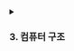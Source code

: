 <details>
  <summary><h3>3. 컴퓨터 구조</h3></summary>
  
- 컴퓨터의 구성
- CPU 작동 원리
- 캐시 메모리
- 고정 소수점 & 부동 소수점
- 패리티 비트 & 해밍 코드
- ARM 프로시저
</details>
